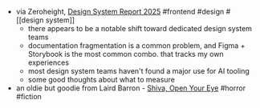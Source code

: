 - via Zeroheight, [Design System Report 2025](https://zeroheight.com/how-we-document/design-system-report-2025-brought-to-you-by-zeroheight/) #frontend #design #[[design system]]
	- there appears to be a notable shift toward dedicated design system teams
	- documentation fragmentation is a common problem, and Figma + Storybook is the most common combo. that tracks my own experiences
	- most design system teams haven't found a major use for AI tooling
	- some good thoughts about what to measure
- an oldie but goodie from Laird Barron - [Shiva, Open Your Eye](https://www.nightmare-magazine.com/fiction/shiva-open-your-eye/) #horror #fiction